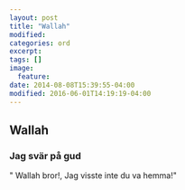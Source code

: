 ```yaml
---
layout: post
title: "Wallah"
modified:
categories: ord
excerpt:
tags: []
image:
  feature:
date: 2014-08-08T15:39:55-04:00
modified: 2016-06-01T14:19:19-04:00
---
```


## Wallah

### Jag svär på gud

" Wallah bror!, Jag visste inte du va hemma!"
